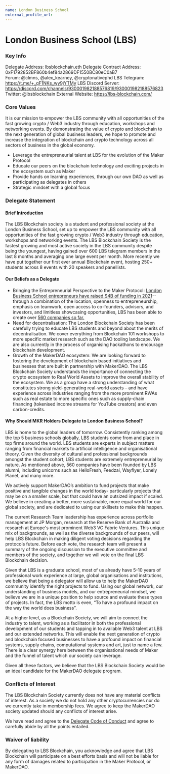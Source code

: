 ```yaml
---
name: London Business School
external_profile_url:
---
```


# London Business School (LBS)

### Key Info

Delegate Address: lbsblockchain.eth
Delegate Contract Address: 0xF1792852BF860b4ef84a2869DF1550BC80eC0aB7  
Forum: @clmns, @alex_kearney, @cryptonativephd
LBS Telegram: https://t.me/+_qF1NKs_wy9jYTMy
LBS Discord Server: https://discord.com/channels/930001982188576819/930001982188576823
Twitter: @lbsblockchain
External Website: https://lbs-blockchain.com/

### Core Values

It is our mission to empower the LBS community with all opportunities of the fast growing crypto / Web3 industry through education, workshops and networking events. By demonstrating the value of crypto and blockchain to the next generation of global business leaders, we hope to promote and increase the integration of blockchain and crypto technology across all sectors of business in the global economy. 

* Leverage the entrepreneurial talent at LBS for the evolution of the Maker Protocol
* Educate our peers on the blockchain technology and exciting projects in the ecosystem such as Maker
* Provide hands on learning experiences, through our own DAO as well as participating as delegates in others
* Strategic mindset with a global focus 

### Delegate Statement

#### Brief Introduction

The LBS Blockchain society is a student and professional society at the London Business School, set up to empower the LBS community with all opportunities of the fast growing crypto / Web3 industry through education, workshops and networking events. The LBS Blockchain Society is the fastest growing and most active society in the LBS community despite being the youngest, having gained over 600 LBS telegram members in the last 8 months and averaging one large event per month. More recently we have put together our first ever annual Blockchain event, hosting 250+ students across 8 events with 20 speakers and panellists.

#### Our Beliefs as a Delegate

* Bringing the Entrepreneurial Perspective to the Maker Protocol: [London Business School entrepreneurs have raised $4B of funding in 2021](https://www.businessleader.co.uk/london-business-school-alumni-raise-almost-4bn-in-2021/)-- through a combination of the location, openness to entrepreneurship, emphasis on teamwork, open access to co-founders, advisors, and investors, and limitless showcasing opportunities, LBS has been able to create over [560 companies so far.](https://www.london.edu/faculty-and-research/institute-of-entrepreneurship-and-private-capital/insights-and-news/spotlight)
* Need for decentralisation: The London Blockchain Society has been carefully trying to educate LBS students and beyond about the merits of decentralisation. We cover everything from Blockchain 101 workshops to more specific market research such as the DAO tooling landscape. We are also currently in the process of organising hackathons to encourage blockchain development. 
* Growth of the MakerDAO ecosystem: We are looking forward to fostering the development of blockchain based initiatives and businesses that are built in partnership with MakerDAO. The LBS Blockchain Society understands the importance of connecting the crypto ecosystem to Real World Assets to improve the overall stability of the ecosystem. We as a group have a strong understanding of what constitutes strong yield-generating real-world assets – and have experience across industries ranging from the more prominent RWAs such as real estate to more specific ones such as supply-chain financing (tokenised income streams for YouTube creators) and even carbon-credits.

#### Why Should MKR Holders Delegate to London Business School?

LBS is home to the global leaders of tomorrow. Consistently ranking among the top 5 business schools globally, LBS students come from and place in top firms around the world. LBS students are experts in subject matters ranging from financial markets to artificial intelligence and organisational theory. Given the diversity of cultural and professional backgrounds amongst the student cohort, LBS students are extremely entrepreneurial by nature. As mentioned above, 560 companies have been founded by LBS alumni, including unicorns such as HelloFresh, Feedzai, Wayflyer, Lonely Planet, and many more.

We actively support MakerDAO’s ambition to fund projects that make positive and tangible changes in the world today- particularly projects that may be on a smaller scale, but that could have an outsized impact if scaled. We believe in creating a better, more sustainable, more equal world for our global society, and are dedicated to using our skillsets to make this happen.

The current Research Team leadership has experience across portfolio management at JP Morgan, research at the Reserve Bank of Australia and research at Europe's most prominent Web3 VC Fabric Ventures. This unique mix of backgrounds, as well as the diverse backgrounds of our peers, will help LBS Blockchain in making diligent voting decisions regarding the protocols future. Before each vote, the research team will present a summary of the ongoing discussion to the executive committee and members of the society, and together we will vote on the final LBS Blockchain decision. 

Given that LBS is a graduate school, most of us already have 5-10 years of professional work experience at large, global organisations and institutions, we believe that being a delegator will allow us to help the MakerDAO community identify the right projects to fund. Using our global network, our understanding of business models, and our entrepreneurial mindset, we believe we are in a unique position to help source and evaluate these types of projects. In fact, the LBS motto is even, “To have a profound impact on the way the world does business”.

At a higher level, as a Blockchain Society, we will aim to connect the industry to talent, working as a facilitator in both the professional development of our students and tapping in to available Web3 talent at LBS and our extended networks. This will enable the next generation of crypto and blockchain focused businesses to have a profound impact on financial systems, supply chains, computational systems and art, just to name a few. There is a clear synergy here between the organisational needs of Maker and the funnel of talent which our society can leverage.

Given all these factors, we believe that the LBS Blockchain Society would be an ideal candidate for the MakerDAO delegate program.

### Conflicts of Interest

The LBS Blockchain Society currently does not have any material conflicts of interest. As a society we do not hold any other cryptocurrencies nor do we currently take in membership fees. We agree to keep the MakerDAO society updated should any conflicts of interest arise.

We have read and agree to the [Delegate Code of Conduct](https://forum.makerdao.com/t/recognised-delegate-code-of-conduct/9384) and agree to carefully abide by all the points entailed.

### Waiver of liability

By delegating to LBS Blockchain, you acknowledge and agree that LBS Blockchain will participate on a best efforts basis and will not be liable for any form of damages related to participation in the Maker Protocol, or MakerDAO.